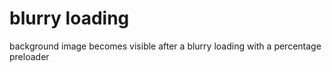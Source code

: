 # blurry loading
 background image becomes visible after a blurry loading with a percentage preloader 
